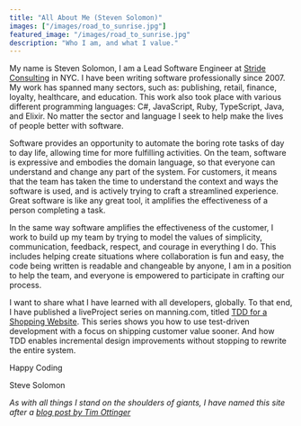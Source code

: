 ```yaml
---
title: "All About Me (Steven Solomon)"
images: ["/images/road_to_sunrise.jpg"]
featured_image: "/images/road_to_sunrise.jpg"
description: "Who I am, and what I value."
---
```


My name is Steven Solomon, I am a Lead Software Engineer at [Stride Consulting](https://www.stridenyc.com/) in NYC. I have been writing software professionally since 2007. My work has spanned many sectors, such as: publishing, retail, finance, loyalty, healthcare, and education. This work also took place with various different programming languages: C#, JavaScript, Ruby, TypeScript, Java, and Elixir. No matter the sector and language I seek to help make the lives of people better with software. 

Software provides an opportunity to automate the boring rote tasks of day to day life, allowing time for more fulfilling activities. On the team, software is expressive and embodies the domain language, so that everyone can understand and change any part of the system. For customers, it means that the team has taken the time to understand the context and ways the software is used, and is actively trying to craft a streamlined experience. Great software is like any great tool, it amplifies the effectiveness of a person completing a task.

In the same way software amplifies the effectiveness of the customer, I work to build up my team by trying to model the values of simplicity, communication, feedback, respect, and courage in everything I do. This includes helping create situations where collaboration is fun and easy, the code being written is readable and changeable by anyone, I am in a position to help the team, and everyone is empowered to participate in crafting our process. 

I want to share what I have learned with all developers, globally. To that end, I have published a liveProject series on manning.com, titled [TDD for a Shopping Website](https://www.manning.com/liveprojectseries/tdd-for-a-shopping-web-site?utm_source=solomons&utm_medium=affiliate&utm_campaign=liveproject_solomon_tdd_12_21_21&a_aid=solomons&a_bid=175986d2). This series shows you how to use test-driven development with a focus on shipping customer value sooner. And how TDD enables incremental design improvements without stopping to rewrite the entire system.

Happy Coding

Steve Solomon

*As with all things I stand on the shoulders of giants, I have named this site after a [blog post by Tim Ottinger](https://agileotter.blogspot.com/2018/07/q-and-on-velocity-part-iii.html)*